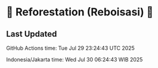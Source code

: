 
# 🌳 Reforestation (Reboisasi) 🌲

## Last Updated

GitHub Actions time: Tue Jul 29 23:24:43 UTC 2025

Indonesia/Jakarta time: Wed Jul 30 06:24:43 WIB 2025

